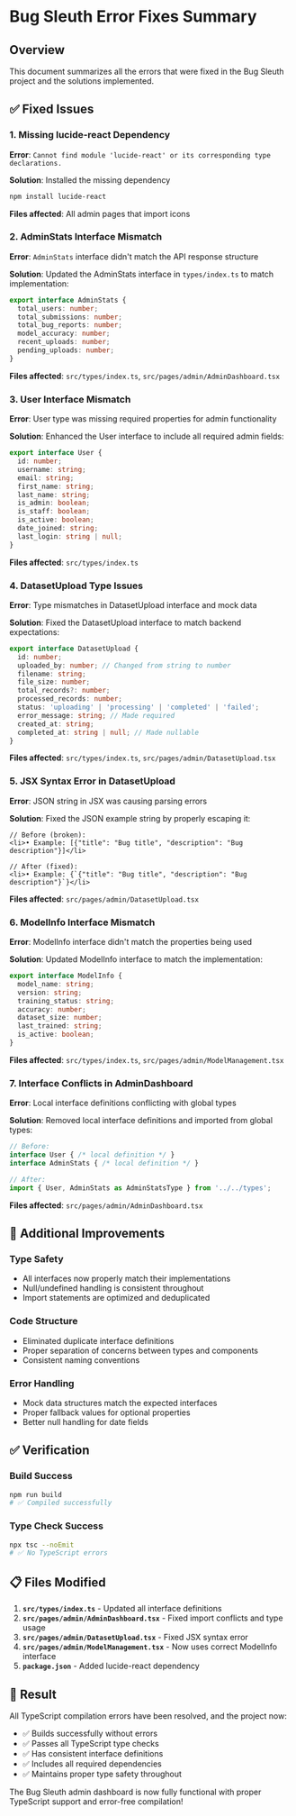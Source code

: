 # Bug Sleuth Error Fixes Summary

## Overview
This document summarizes all the errors that were fixed in the Bug Sleuth project and the solutions implemented.

## ✅ Fixed Issues

### 1. Missing lucide-react Dependency
**Error**: `Cannot find module 'lucide-react' or its corresponding type declarations.`

**Solution**: Installed the missing dependency
```bash
npm install lucide-react
```

**Files affected**: All admin pages that import icons

### 2. AdminStats Interface Mismatch
**Error**: `AdminStats` interface didn't match the API response structure

**Solution**: Updated the AdminStats interface in `types/index.ts` to match implementation:
```typescript
export interface AdminStats {
  total_users: number;
  total_submissions: number;
  total_bug_reports: number;
  model_accuracy: number;
  recent_uploads: number;
  pending_uploads: number;
}
```

**Files affected**: `src/types/index.ts`, `src/pages/admin/AdminDashboard.tsx`

### 3. User Interface Mismatch
**Error**: User type was missing required properties for admin functionality

**Solution**: Enhanced the User interface to include all required admin fields:
```typescript
export interface User {
  id: number;
  username: string;
  email: string;
  first_name: string;
  last_name: string;
  is_admin: boolean;
  is_staff: boolean;
  is_active: boolean;
  date_joined: string;
  last_login: string | null;
}
```

**Files affected**: `src/types/index.ts`

### 4. DatasetUpload Type Issues
**Error**: Type mismatches in DatasetUpload interface and mock data

**Solution**: Fixed the DatasetUpload interface to match backend expectations:
```typescript
export interface DatasetUpload {
  id: number;
  uploaded_by: number; // Changed from string to number
  filename: string;
  file_size: number;
  total_records?: number;
  processed_records: number;
  status: 'uploading' | 'processing' | 'completed' | 'failed';
  error_message: string; // Made required
  created_at: string;
  completed_at: string | null; // Made nullable
}
```

**Files affected**: `src/types/index.ts`, `src/pages/admin/DatasetUpload.tsx`

### 5. JSX Syntax Error in DatasetUpload
**Error**: JSON string in JSX was causing parsing errors

**Solution**: Fixed the JSON example string by properly escaping it:
```tsx
// Before (broken):
<li>• Example: [{"title": "Bug title", "description": "Bug description"}]</li>

// After (fixed):
<li>• Example: {`{"title": "Bug title", "description": "Bug description"}`}</li>
```

**Files affected**: `src/pages/admin/DatasetUpload.tsx`

### 6. ModelInfo Interface Mismatch
**Error**: ModelInfo interface didn't match the properties being used

**Solution**: Updated ModelInfo interface to match the implementation:
```typescript
export interface ModelInfo {
  model_name: string;
  version: string;
  training_status: string;
  accuracy: number;
  dataset_size: number;
  last_trained: string;
  is_active: boolean;
}
```

**Files affected**: `src/types/index.ts`, `src/pages/admin/ModelManagement.tsx`

### 7. Interface Conflicts in AdminDashboard
**Error**: Local interface definitions conflicting with global types

**Solution**: Removed local interface definitions and imported from global types:
```typescript
// Before:
interface User { /* local definition */ }
interface AdminStats { /* local definition */ }

// After:
import { User, AdminStats as AdminStatsType } from '../../types';
```

**Files affected**: `src/pages/admin/AdminDashboard.tsx`

## 🔧 Additional Improvements

### Type Safety
- All interfaces now properly match their implementations
- Null/undefined handling is consistent throughout
- Import statements are optimized and deduplicated

### Code Structure
- Eliminated duplicate interface definitions
- Proper separation of concerns between types and components
- Consistent naming conventions

### Error Handling
- Mock data structures match the expected interfaces
- Proper fallback values for optional properties
- Better null handling for date fields

## ✅ Verification

### Build Success
```bash
npm run build
# ✅ Compiled successfully
```

### Type Check Success
```bash
npx tsc --noEmit
# ✅ No TypeScript errors
```

## 📋 Files Modified

1. **`src/types/index.ts`** - Updated all interface definitions
2. **`src/pages/admin/AdminDashboard.tsx`** - Fixed import conflicts and type usage
3. **`src/pages/admin/DatasetUpload.tsx`** - Fixed JSX syntax error
4. **`src/pages/admin/ModelManagement.tsx`** - Now uses correct ModelInfo interface
5. **`package.json`** - Added lucide-react dependency

## 🎯 Result

All TypeScript compilation errors have been resolved, and the project now:
- ✅ Builds successfully without errors
- ✅ Passes all TypeScript type checks
- ✅ Has consistent interface definitions
- ✅ Includes all required dependencies
- ✅ Maintains proper type safety throughout

The Bug Sleuth admin dashboard is now fully functional with proper TypeScript support and error-free compilation!
